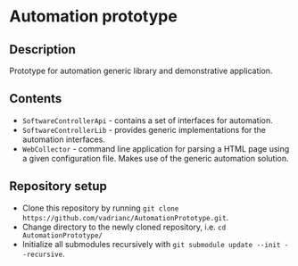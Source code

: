 # Automation prototype

## Description

Prototype for automation generic library and demonstrative application.

## Contents

* `SoftwareControllerApi` - contains a set of interfaces for automation.
* `SoftwareControllerLib` - provides generic implementations for the automation interfaces.
* `WebCollector` - command line application for parsing a HTML page using a given configuration file. Makes use of the generic automation solution.

## Repository setup

* Clone this repository by running `git clone https://github.com/vadrianc/AutomationPrototype.git`.
* Change directory to the newly cloned repository, i.e. `cd AutomationPrototype/`
* Initialize all submodules recursively with `git submodule update --init --recursive`.
